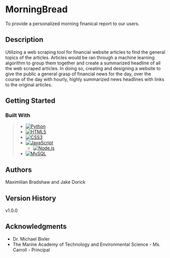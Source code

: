 # MorningBread

To provide a personalized morning finanical report to our users.

## Description

Utilizing a web scraping tool for financial website articles to find the general topics of the articles. Articles would be ran through a machine learning algorithm to group them together and create a summarized headline of all the web scraped articles. In doing so, creating and designing a website to give the public a general grasp of financial news for the day, over the course of the day with hourly, highly summarized news headlines with links to the original articles.

## Getting Started

### Built With

> - [![Python](https://img.shields.io/badge/python-4381B2?style=for-the-badge&logo=python&logoColor=white)](https://www.python.org/)
> - [![HTML5](https://img.shields.io/badge/html5-e54d26?style=for-the-badge&logo=html5&logoColor=white)](https://www.w3.org/html/)
> - [![CSS3](https://img.shields.io/badge/css3-2a65f1?style=for-the-badge&logo=css3&logoColor=white)](https://www.w3.org/Style/CSS/)
> - [![JavaScript](https://img.shields.io/badge/JavaScript-323330?style=for-the-badge&logo=javascript&logoColor=F7DF1E)](https://www.javascript.com/)
>   - [![Node.js](https://img.shields.io/badge/Node.js-43853D?style=for-the-badge&logo=node.js&logoColor=white)](https://nodejs.org/en)
> - [![MySQL](https://img.shields.io/badge/mysql-00618b?style=for-the-badge&logo=mysql&logoColor=white)](https://www.mysql.com/)

## Authors

Maximilian Bradshaw and Jake Dorick

## Version History

v1.0.0

## Acknowledgments

* Dr. Michael Bixler
* The Marine Academy of Technology and Environmental Science - Ms. Carroll - Principal
